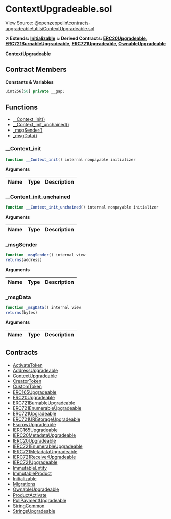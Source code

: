 # ContextUpgradeable.sol

View Source: [@openzeppelin\contracts-upgradeable\utils\ContextUpgradeable.sol](..\@openzeppelin\contracts-upgradeable\utils\ContextUpgradeable.sol)

**↗ Extends: [Initializable](Initializable.md)**
**↘ Derived Contracts: [ERC20Upgradeable](ERC20Upgradeable.md), [ERC721BurnableUpgradeable](ERC721BurnableUpgradeable.md), [ERC721Upgradeable](ERC721Upgradeable.md), [OwnableUpgradeable](OwnableUpgradeable.md)**

**ContextUpgradeable**

## Contract Members
**Constants & Variables**

```js
uint256[50] private __gap;

```

## Functions

- [__Context_init()](#__context_init)
- [__Context_init_unchained()](#__context_init_unchained)
- [_msgSender()](#_msgsender)
- [_msgData()](#_msgdata)

### __Context_init

```js
function __Context_init() internal nonpayable initializer 
```

**Arguments**

| Name        | Type           | Description  |
| ------------- |------------- | -----|

### __Context_init_unchained

```js
function __Context_init_unchained() internal nonpayable initializer 
```

**Arguments**

| Name        | Type           | Description  |
| ------------- |------------- | -----|

### _msgSender

```js
function _msgSender() internal view
returns(address)
```

**Arguments**

| Name        | Type           | Description  |
| ------------- |------------- | -----|

### _msgData

```js
function _msgData() internal view
returns(bytes)
```

**Arguments**

| Name        | Type           | Description  |
| ------------- |------------- | -----|

## Contracts

* [ActivateToken](ActivateToken.md)
* [AddressUpgradeable](AddressUpgradeable.md)
* [ContextUpgradeable](ContextUpgradeable.md)
* [CreatorToken](CreatorToken.md)
* [CustomToken](CustomToken.md)
* [ERC165Upgradeable](ERC165Upgradeable.md)
* [ERC20Upgradeable](ERC20Upgradeable.md)
* [ERC721BurnableUpgradeable](ERC721BurnableUpgradeable.md)
* [ERC721EnumerableUpgradeable](ERC721EnumerableUpgradeable.md)
* [ERC721Upgradeable](ERC721Upgradeable.md)
* [ERC721URIStorageUpgradeable](ERC721URIStorageUpgradeable.md)
* [EscrowUpgradeable](EscrowUpgradeable.md)
* [IERC165Upgradeable](IERC165Upgradeable.md)
* [IERC20MetadataUpgradeable](IERC20MetadataUpgradeable.md)
* [IERC20Upgradeable](IERC20Upgradeable.md)
* [IERC721EnumerableUpgradeable](IERC721EnumerableUpgradeable.md)
* [IERC721MetadataUpgradeable](IERC721MetadataUpgradeable.md)
* [IERC721ReceiverUpgradeable](IERC721ReceiverUpgradeable.md)
* [IERC721Upgradeable](IERC721Upgradeable.md)
* [ImmutableEntity](ImmutableEntity.md)
* [ImmutableProduct](ImmutableProduct.md)
* [Initializable](Initializable.md)
* [Migrations](Migrations.md)
* [OwnableUpgradeable](OwnableUpgradeable.md)
* [ProductActivate](ProductActivate.md)
* [PullPaymentUpgradeable](PullPaymentUpgradeable.md)
* [StringCommon](StringCommon.md)
* [StringsUpgradeable](StringsUpgradeable.md)
